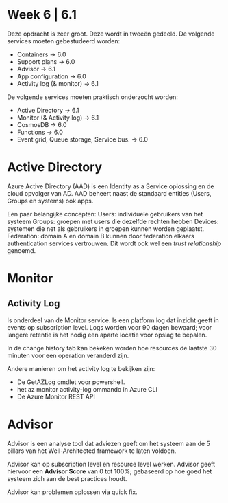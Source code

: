 # Week 6 | 6.1

Deze opdracht is zeer groot. Deze wordt in tweeën gedeeld.
De volgende services moeten gebestudeerd worden:
- Containers -> 6.0
- Support plans -> 6.0
- Advisor -> 6.1
- App configuration -> 6.0
- Activity log (& monitor) -> 6.1

De volgende services moeten praktisch onderzocht worden: 
- Active Directory -> 6.1
- Monitor (& Activity log) -> 6.1
- CosmosDB -> 6.0
- Functions -> 6.0
- Event grid, Queue storage, Service bus. -> 6.0

# Active Directory
Azure Active Directory (AAD) is een Identity as a Service oplossing en de cloud opvolger van AD. AAD beheert naast de standaard entities (Users, Groups en systems) ook apps.

Een paar belangijke concepten:
Users: individuele gebruikers van het systeem
Groups: groepen met users die dezelfde rechten hebben
Devices: systemen die net als gebruikers in groepen kunnen worden geplaatst.  
Federation: domain A en domain B kunnen door federation elkaars authentication services vertrouwen. Dit wordt ook wel een *trust 
relationship* genoemd.


# Monitor

## Activity Log
Is onderdeel van de Monitor service.
Is een platform log dat inzicht geeft in events op subscription level.
Logs worden voor 90 dagen bewaard; voor langere retentie is het nodig een aparte locatie voor opslag te bepalen.

In de change history tab kan bekeken worden hoe resources de laatste 30 minuten voor een operation veranderd zijn.

Andere manieren om het activity log te bekijken zijn:
- De GetAZLog cmdlet voor powershell.
- het az monitor activity-log ommando in Azure CLI
- De Azure Monitor REST API

# Advisor 
Advisor is een analyse tool dat adviezen geeft om het systeem aan de 5 pillars van het Well-Architected framework te laten voldoen.

Advisor kan op subscription level en resource level werken. Advisor geeft hiervoor een **Advisor Score** van 0 tot 100%; gebaseerd op hoe goed het systeem zich aan de best practices houdt.

Advisor kan problemen oplossen via quick fix.